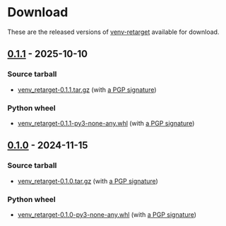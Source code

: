 <!--
SPDX-FileCopyrightText: Peter Pentchev <roam@ringlet.net>
SPDX-License-Identifier: BSD-2-Clause
-->

# Download

These are the released versions of [venv-retarget](index.md) available for download.

## [0.1.1] - 2025-10-10

### Source tarball

- [venv_retarget-0.1.1.tar.gz](https://devel.ringlet.net/files/sys/venv-retarget/venv_retarget-0.1.1.tar.gz)
  (with [a PGP signature](https://devel.ringlet.net/files/sys/venv-retarget/venv_retarget-0.1.1.tar.gz.asc))

### Python wheel

- [venv_retarget-0.1.1-py3-none-any.whl](https://devel.ringlet.net/files/sys/venv-retarget/venv_retarget-0.1.1-py3-none-any.whl)
  (with [a PGP signature](https://devel.ringlet.net/files/sys/venv-retarget/venv_retarget-0.1.1-py3-none-any.whl.asc))

## [0.1.0] - 2024-11-15

### Source tarball

- [venv_retarget-0.1.0.tar.gz](https://devel.ringlet.net/files/sys/venv-retarget/venv_retarget-0.1.0.tar.gz)
  (with [a PGP signature](https://devel.ringlet.net/files/sys/venv-retarget/venv_retarget-0.1.0.tar.gz.asc))

### Python wheel

- [venv_retarget-0.1.0-py3-none-any.whl](https://devel.ringlet.net/files/sys/venv-retarget/venv_retarget-0.1.0-py3-none-any.whl)
  (with [a PGP signature](https://devel.ringlet.net/files/sys/venv-retarget/venv_retarget-0.1.0-py3-none-any.whl.asc))

[0.1.1]: https://gitlab.com/ppentchev/venv-retarget/-/tags/release%2F0.1.1
[0.1.0]: https://gitlab.com/ppentchev/venv-retarget/-/tags/release%2F0.1.0
